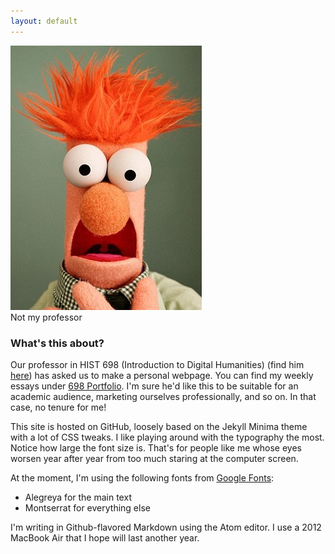```yaml
---
layout: default
---
```


<div class='special'>
  <img class='oval-img' src="/images/Beaker.jpg" alt="Muppet Beaker">
  <figcaption>Not my professor</figcaption>
</div>


### What's this about?

Our professor in HIST 698 (Introduction to Digital Humanities) (find him [here](http://fredgibbs.net/)) has asked us to make a personal webpage. You can find my weekly essays under [698 Portfolio](https://spswanz.github.io/Assignments.html). I'm sure he'd like this to be suitable for an academic audience, marketing ourselves professionally, and so on. In that case, no tenure for me!

This site is hosted on GitHub, loosely based on the Jekyll Minima theme with a lot of CSS tweaks. I like playing around with the typography the most. Notice how large the font size is. That's for people like me whose eyes worsen year after year from too much staring at the computer screen.

At the moment, I'm using the following fonts from [Google Fonts](https://fonts.google.com/):

- Alegreya for the main text
- Montserrat for everything else

I'm writing in Github-flavored Markdown using the Atom editor. I use a 2012 MacBook Air that I hope will last another year.
